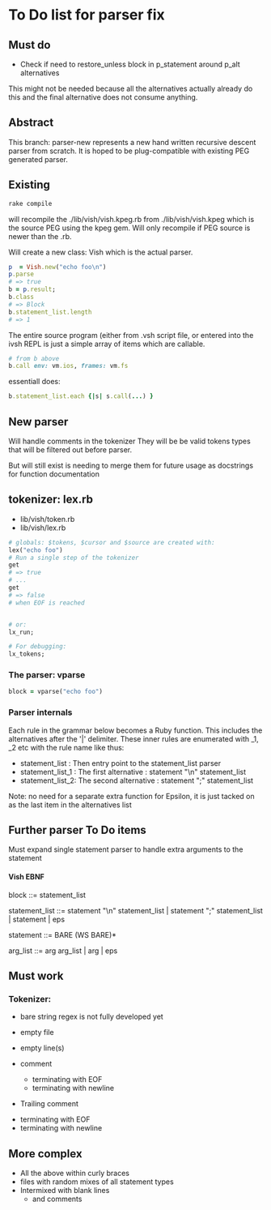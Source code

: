 # To Do list for parser fix

## Must do

- Check if need to restore_unless block in p_statement around p_alt alternatives

This might not be needed because all the alternatives actually already do this
and the final alternative does not consume anything.

## Abstract

This branch: parser-new represents a new hand written  recursive descent parser
from scratch. It is hoped to be plug-compatible with existing PEG generated parser.

## Existing

```bash
rake compile
````

will recompile  the ./lib/vish/vish.kpeg.rb from ./lib/vish/vish.kpeg which is the source PEG
using the kpeg gem.  Will only recompile if PEG source is newer than the .rb.

Will create a new class: Vish which is the actual parser.

```ruby
p  = Vish.new("echo foo\n")
p.parse
# => true
b = p.result;
b.class
# => Block
b.statement_list.length
# => 1
```

The entire source program (either from .vsh script file, or entered into the ivsh REPL
is just a simple array of items which are callable.

```ruby
# from b above
b.call env: vm.ios, frames: vm.fs
````

essentiall does:

````ruby
b.statement_list.each {|s| s.call(...) }
````



## New parser

Will handle comments in the tokenizer
They will be be valid tokens types that will be filtered out before parser.

But will still exist is needing to merge them for future usage as docstrings for function documentation



## tokenizer: lex.rb

- lib/vish/token.rb
- lib/vish/lex.rb

```ruby
# globals: $tokens, $cursor and $source are created with:
lex("echo foo")
# Run a single step of the tokenizer
get
# => true
# ...
get
# => false
# when EOF is reached


# or:
lx_run;

# For debugging:
lx_tokens;
```



### The parser: vparse

````ruby
block = vparse("echo foo")
````


### Parser internals

Each rule in the grammar below becomes a Ruby function.
This includes  the alternatives after the '|' delimiter.
These inner rules are enumerated with _1, _2 etc with the rule name like thus:

- statement_list : Then entry point to the statement_list parser
- statement_list_1 : The first alternative : statement "\n" statement_list
- statement_list_2: The second alternative : statement ";" statement_list

Note: no need for a separate extra function for Epsilon, it is just tacked on as the last item in the alternatives list

## Further parser To Do items

Must expand single statement parser to handle extra  arguments to the statement
#### Vish EBNF

block ::= statement_list

statement_list ::= statement "\n" statement_list
               | statement ";" statement_list
               | statement
               | eps

statement ::= BARE (WS BARE)*

arg_list  ::= arg arg_list
          | arg
          | eps


## Must work

### Tokenizer:

- bare string regex is not fully developed yet

- empty file
- empty line(s)
- comment
  * terminating with EOF
  * terminating with newline
-  Trailing comment
  * terminating with EOF
  * terminating with newline


## More complex

- All the above within curly braces
- files with random mixes of all statement types
- Intermixed with blank lines
  * and comments


